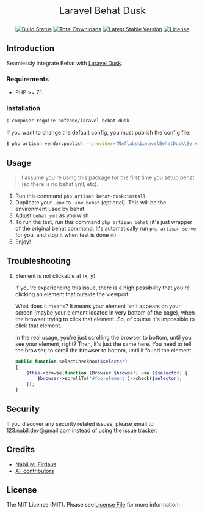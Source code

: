<p align="center" style="font-size: 25px">Laravel Behat Dusk</p>

<p align="center">
    <a href="https://travis-ci.org/nmfzone/laravel-behat-dusk"><img src="https://travis-ci.org/nmfzone/laravel-behat-dusk.svg" alt="Build Status"></a>
    <a href="https://packagist.org/packages/nmfzone/laravel-behat-dusk"><img src="https://poser.pugx.org/nmfzone/laravel-behat-dusk/d/total.svg" alt="Total Downloads"></a>
    <a href="https://packagist.org/packages/nmfzone/laravel-behat-dusk"><img src="https://poser.pugx.org/nmfzone/laravel-behat-dusk/v/stable.svg" alt="Latest Stable Version"></a>
    <a href="https://packagist.org/packages/nmfzone/laravel-behat-dusk"><img src="https://poser.pugx.org/nmfzone/laravel-behat-dusk/license.svg" alt="License"></a>
</p>

## Introduction
Seamlessly integrate Behat with [Laravel Dusk](https://github.com/laravel/dusk).

### Requirements

- PHP >= 7.1

### Installation

```bash
$ composer require nmfzone/laravel-behat-dusk
```

If you want to change the default config, you must publish the config file:

```bash
$ php artisan vendor:publish --provider="Nmflabs\LaravelBehatDusk\ServiceProvider"
```

## Usage

> I assume you're using this package for the first time you setup behat (so there is no behat.yml, etc).

1. Run this command `php artisan behat-dusk:install`
2. Duplicate your `.env` to `.env.behat` (optional). This will be the environment used by behat.
3. Adjust `behat.yml` as you wish
4. To run the test, run this command `php artisan behat` (it's just wrapper of the original behat command.
It's automatically run `php artisan serve` for you, and stop it when test is done 🔥)
5. Enjoy!

## Troubleshooting

1. Element is not clickable at (x, y)
    
    If you're experiencing this issue, there is a high possibility that you're clicking an element that outside the viewport.

    What does it means? It means your element isn't appears on your screen (maybe your element located in very bottom of the page), when the browser trying to click that element.
    So, of course it's impossible to click that element.

    In the real usage, you're just scrolling the browser to bottom, until you see your element, right? Then, it's just the same here. You need to tell the browser, to scroll the browser to bottom, until it found the element.

    ```php
    public function selectCheckbox($selector)
    {
        $this->browse(function (Browser $browser) use ($selector) {
            $browser->scrollTo('#foo-element')->check($selector);
        });    
    }
    ``` 

## Security

If you discover any security related issues, please email to 123.nabil.dev@gmail.com instead of using the issue tracker.

## Credits

- [Nabil M. Firdaus](https://twitter.com/nmfzone)
- [All contributors](../../contributors)

## License

The MIT License (MIT). Please see [License File](LICENSE.md) for more information.
